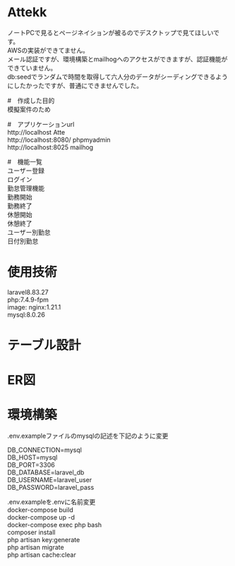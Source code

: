 # Attekk
ノートPCで見るとページネイションが被るのでデスクトップで見てほしいです。   
AWSの実装ができてません。  
メール認証ですが、環境構築とmailhogへのアクセスができますが、認証機能ができていません。  
db:seedでランダムで時間を取得して六人分のデータがシーディングできるようにしたかったですが、普通にできませんでした。  

#　作成した目的  
模擬案件のため  

#　アプリケーションurl  
http://localhost          Atte  
http://localhost:8080/    phpmyadmin  
http://localhost:8025      mailhog  

#　機能一覧  
ユーザー登録  
ログイン  
勤怠管理機能  
 勤務開始  
 勤務終了  
 休憩開始  
 休憩終了  
ユーザー別勤怠  
日付別勤怠  

# 使用技術  
laravel8.83.27  
php:7.4.9-fpm  
image: nginx:1.21.1  
mysql:8.0.26  

# テーブル設計  

# ER図  

# 環境構築  
.env.exampleファイルのmysqlの記述を下記のように変更  
  
DB_CONNECTION=mysql  
DB_HOST=mysql  
DB_PORT=3306  
DB_DATABASE=laravel_db  
DB_USERNAME=laravel_user  
DB_PASSWORD=laravel_pass  
  
.env.exampleを.envに名前変更  
docker-compose build  
docker-compose up -d  
docker-compose exec php bash  
composer install  
php artisan key:generate  
php artisan migrate  
php artisan cache:clear  
